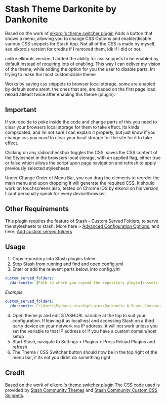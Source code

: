 # Stash Theme Darkonite by Dankonite
Based on the work of [elkorol's theme switcher plugin](https://github.com/elkorol/Stash-App-Theme-Switch-Plugin)
Adds a button that shows a menu, allowing you to change CSS Options and enable/disable various CSS snippets for Stash App. Not all of the CSS is made by myself, see elkorols version for credits if I removed them, idk if I did or not.

unlike elkorols version, I added the ability for css snippets to be enabled by default instead of requiring lots of enabling. This way I can deliver my vision of the theme, while adding the option for you the user to disable parts. Im trying to make *the* most customizable theme 

Works by saving css snippets to browser local storage, some are enabled by default some arent. the ones that are, are loaded on the first page load, reload atleast twice after enabling this theme (plugin).

## Important
If you decide to poke inside the code and change parts of this you need to clear your browsers local storage for them to take effect. Its kinda complicated, and Im not sure I can explain it properly, but just know if you change css you *need* to clear your local storage for the site for it to take effect.

Clicking on any radio/checkbox toggles the CSS, saves the CSS content of the Stylesheet in the browsers local storage, with an applied flag, either true or false which allows the script upon page navigation and refresh to apply previously selected stylesheets

Under Change Order of Menu Bar, you can drag the elements to reorder the main menu and upon dropping it will generate the required CSS. It should work on touchscreens also, tested on Chrome IOS by elkorol on his version, I cant personally speak for every device/browser.

## Other Requirements

This plugin requires the feature of Stash - Custom Served Folders, to serve the stylesheets to stash. More here > [Advanced Configuration Options](https://github.com/stashapp/stash/wiki/Advanced-Configuration-Options), and here, [Add custom served folders](https://github.com/stashapp/stash/pull/620)

## Usage

1. Copy repository into Stash plugins folder.
2. Stop Stash from running and find and open config.yml
3. Enter or add the relevent parts below, into config.yml

```yaml
custom_served_folders:
  /darkonite: [Path to where you copied the repository plugin]\assets
```

*Example*

```yaml
custom_served_folders:
  /darkonite: C:\Users\MyUser\.stash\plugins\Darkonite-A-Super-Customizable-Theme\assets
```

4. Open theme.js and edit STASHURL variable at the top to suit your configuration. If leaving it as localhost and accessing Stash on a third party device on your network via IP address, it will not work unless you set the variable to that IP address or if you have a custom domain/host setup
5. Start Stash, navigate to Settings > Plugins > Press Reload Plugins and refresh
6. The Theme / CSS Switcher button should now be in the top right of the menu bar, if its not you didnt do something right.

## Credit
Based on the work of [elkorol's theme switcher plugin](https://github.com/elkorol/Stash-App-Theme-Switch-Plugin)
The CSS code used is provided by [Stash Community Themes](https://docs.stashapp.cc/user-interface-ui/themes) and [Stash Community Custom CSS Snippets](https://docs.stashapp.cc/user-interface-ui/custom-css-snippets).

